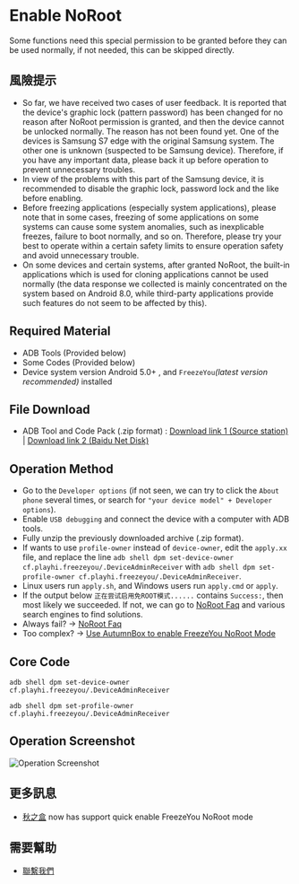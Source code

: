 # Enable NoRoot
Some functions need this special permission to be granted before they can be used normally, if not needed, this can be skipped directly.

## 風險提示
* So far, we have received two cases of user feedback. It is reported that the device's graphic lock (pattern password) has been changed for no reason after NoRoot permission is granted, and then the device cannot be unlocked normally. The reason has not been found yet. One of the devices is Samsung S7 edge with the original Samsung system. The other one is unknown (suspected to be Samsung device). Therefore, if you have any important data, please back it up before operation to prevent unnecessary troubles.
* In view of the problems with this part of the Samsung device, it is recommended to disable the graphic lock, password lock and the like before enabling.
* Before freezing applications (especially system applications), please note that in some cases, freezing of some applications on some systems can cause some system anomalies, such as inexplicable freezes, failure to boot normally, and so on. Therefore, please try your best to operate within a certain safety limits to ensure operation safety and avoid unnecessary trouble.
* On some devices and certain systems, after granted NoRoot, the built-in applications which is used for cloning applications cannot be used normally (the data response we collected is mainly concentrated on the system based on Android 8.0, while third-party applications provide such features do not seem to be affected by this).

## Required Material
* ADB Tools (Provided below)
* Some Codes (Provided below)
* Device system version Android 5.0+ , and `FreezeYou`_(latest version recommended)_ installed

## File Download
* ADB Tool and Code Pack (.zip format) : [Download link 1 (Source station)](https://freezeyou.playhi.net/attachment/urt.zip) | [Download link 2 (Baidu Net Disk)](https://pan.baidu.com/s/1RlHg4w0z5O2aNc_ejkeUvA)

## Operation Method
* Go to the `Developer options` (if not seen, we can try to click the `About phone` several times, or search for `"your device model" + Developer options`).
* Enable `USB debugging` and connect the device with a computer with ADB tools.
* Fully unzip the previously downloaded archive (.zip format). 
* If wants to use `profile-owner` instead of `device-owner`, edit the `apply.xx` file, and replace the line `adb shell dpm set-device-owner cf.playhi.freezeyou/.DeviceAdminReceiver` with `adb shell dpm set-profile-owner cf.playhi.freezeyou/.DeviceAdminReceiver`.
* Linux users run `apply.sh`, and Windows users run `apply.cmd` or `apply`.
* If the output below `正在尝试启用免ROOT模式......` contains `Success:`, then most likely we succeeded. If not, we can go to [NoRoot Faq](../faq/mroot.md) and various search engines to find solutions.
* Always fail? → [NoRoot Faq](../faq/mroot.md)
* Too complex? → [Use AutumnBox to enable FreezeYou NoRoot Mode](https://www.atmb.top/?from=freezeyou)

## Core Code
<CodeGroup>
  <CodeGroupItem title="set-device-owner" active>

```shell bash:no-line-numbers
adb shell dpm set-device-owner cf.playhi.freezeyou/.DeviceAdminReceiver
```

  </CodeGroupItem>

  <CodeGroupItem title="set-profile-owner">

```shell bash:no-line-numbers
adb shell dpm set-profile-owner cf.playhi.freezeyou/.DeviceAdminReceiver
```

  </CodeGroupItem>
</CodeGroup>

## Operation Screenshot
![Operation Screenshot](/assets/img/20180207104242.png)

## 更多訊息
* [秋之盒](https://www.atmb.top/?from=freezeyou)  now has support quick enable FreezeYou NoRoot mode

## 需要幫助
- [聯繫我們](../about/contactUs.md)


